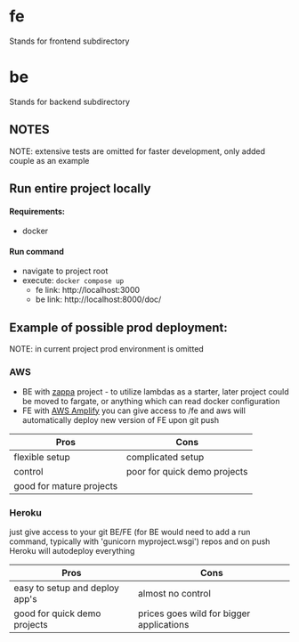 # fe
Stands for frontend subdirectory

# be
Stands for backend subdirectory

## NOTES
NOTE: extensive tests are omitted for faster development, only added couple as an example

## Run entire project locally
#### Requirements:
* docker

#### Run command
* navigate to project root
* execute: `docker compose up`
  * fe link: http://localhost:3000
  * be link: http://localhost:8000/doc/

## Example of possible prod deployment:
NOTE: in current project prod environment is omitted

### AWS 
* BE with [zappa](https://github.com/zappa/Zappa) project - to utilize lambdas as a starter, later project could be moved to fargate, or anything which can read docker configuration 
* FE with [AWS Amplify](https://docs.aws.amazon.com/amplify/index.html) you can give access to <repo root>/fe and aws will automatically deploy new version of FE upon git push

| Pros                     | Cons                         |
|--------------------------|------------------------------|  
| flexible setup           | complicated setup            |
| control                  | poor for quick demo projects |
| good for mature projects |                              |

### Heroku
just give access to your git BE/FE (for BE would need to add a run command, typically with 'gunicorn myproject.wsgi') repos and on push Heroku will autodeploy everything

| Pros                           | Cons                                     |
|--------------------------------|------------------------------------------|  
| easy to setup and deploy app's | almost no control                        |
| good for quick demo projects   | prices goes wild for bigger applications |
